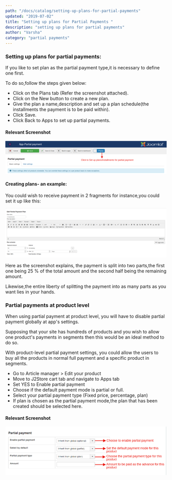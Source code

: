 ```yaml
---
path: "/docs/catalog/setting-up-plans-for-partial-payments"
updated: "2019-07-02"
title: "Setting up plans for Partial Payments "
description: "setting up plans for partial payments"
author: "Varsha"
category: "partial payments"
---
```


### Setting up plans for partial payments:

If you like to set plan as the partial payment type,it is necessary to define one first.

To do so,follow the steps given below:

* Click on the Plans tab (Refer the screenshot attached).
* Click on the New button to create a new plan.
* Give the plan a name,description and set up a plan schedule(the installments the payment is to be paid within).
* Click Save.
* Click Back to Apps to set up partial payments.

#### Relevant Screenshot

![partial payment paln](https://raw.githubusercontent.com/j2store/doc-images/master/partial-payments/setting-up-plans-for-partial-payments/app_partialpaymentplan.png)

#### Creating plans- an example:

You could wish to receive payment in 2 fragments for instance,you could set it up like this:

![plan setup](https://raw.githubusercontent.com/j2store/doc-images/master/partial-payments/setting-up-plans-for-partial-payments/app_partialpaymentplansetup.png)

Here as the screenshot explains, the payment is split into two parts,the first one being 25 % of the total amount and the second half being the remaining amount.

Likewise,the entire liberty of splitting the payment into as many parts as you want lies in your hands.

### Partial payments at product level

When using partial payment at product level, you will have to disable partial payment globally at app's settings.

Supposing that your site has hundreds of products and you wish to allow one product's payments in segments then this would be an ideal method to  do so.

With product-level partial payment settings, you could allow the users to buy all the products in normal full payment and a specific product in segments.

* Go to Article manager > Edit your product
* Move to J2Store cart tab and navigate to Apps tab
* Set YES to Enable partial payment
* Choose if the default payment mode is partial or full.
* Select your partial payment type (Fixed price, percentage, plan)
* If plan is chosen as the partial payment mode,the plan that has been created should be selected here.

#### Relevant Screenshot

![payment product](https://raw.githubusercontent.com/j2store/doc-images/master/partial-payments/setting-up-plans-for-partial-payments/app_partialpaymentproduct.png)

